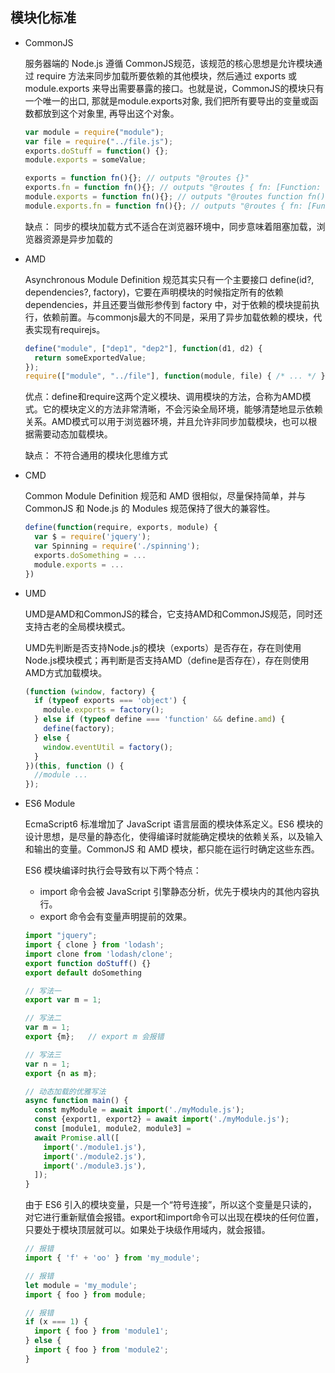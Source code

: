 ## 模块化标准

* CommonJS  

  服务器端的 Node.js 遵循 CommonJS规范，该规范的核心思想是允许模块通过 require 方法来同步加载所要依赖的其他模块，然后通过 exports 或 module.exports 来导出需要暴露的接口。也就是说，CommonJS的模块只有一个唯一的出口, 那就是module.exports对象, 我们把所有要导出的变量或函数都放到这个对象里, 再导出这个对象。

  ```js
  var module = require("module");
  var file = require("../file.js");
  exports.doStuff = function() {};
  module.exports = someValue;

  exports = function fn(){}; // outputs "@routes {}"
  exports.fn = function fn(){}; // outputs "@routes { fn: [Function: fn] }"
  module.exports = function fn(){}; // outputs "@routes function fn(){}"
  module.exports.fn = function fn(){}; // outputs "@routes { fn: [Function: fn] }"
  ```

  缺点： 同步的模块加载方式不适合在浏览器环境中，同步意味着阻塞加载，浏览器资源是异步加载的  

* AMD  

  Asynchronous Module Definition 规范其实只有一个主要接口 define(id?, dependencies?, factory)，它要在声明模块的时候指定所有的依赖 dependencies，并且还要当做形参传到 factory 中，对于依赖的模块提前执行，依赖前置。与commonjs最大的不同是，采用了异步加载依赖的模块，代表实现有requirejs。

  ```js
  define("module", ["dep1", "dep2"], function(d1, d2) {
    return someExportedValue;
  });
  require(["module", "../file"], function(module, file) { /* ... */ });
  ```

  优点：define和require这两个定义模块、调用模块的方法，合称为AMD模式。它的模块定义的方法非常清晰，不会污染全局环境，能够清楚地显示依赖关系。AMD模式可以用于浏览器环境，并且允许非同步加载模块，也可以根据需要动态加载模块。  

  缺点： 不符合通用的模块化思维方式  

* CMD  

  Common Module Definition 规范和 AMD 很相似，尽量保持简单，并与 CommonJS 和 Node.js 的 Modules 规范保持了很大的兼容性。

  ```js
  define(function(require, exports, module) {
    var $ = require('jquery');
    var Spinning = require('./spinning');
    exports.doSomething = ...
    module.exports = ...
  })
  ```

* UMD

  UMD是AMD和CommonJS的糅合，它支持AMD和CommonJS规范，同时还支持古老的全局模块模式。

  UMD先判断是否支持Node.js的模块（exports）是否存在，存在则使用Node.js模块模式；再判断是否支持AMD（define是否存在），存在则使用AMD方式加载模块。

  ```js
  (function (window, factory) {
    if (typeof exports === 'object') {
      module.exports = factory();
    } else if (typeof define === 'function' && define.amd) {
      define(factory);
    } else {
      window.eventUtil = factory();
    }
  })(this, function () {
    //module ...
  });
  ```

* ES6 Module

  EcmaScript6 标准增加了 JavaScript 语言层面的模块体系定义。ES6 模块的设计思想，是尽量的静态化，使得编译时就能确定模块的依赖关系，以及输入和输出的变量。CommonJS 和 AMD 模块，都只能在运行时确定这些东西。

  ES6 模块编译时执行会导致有以下两个特点：

  - import 命令会被 JavaScript 引擎静态分析，优先于模块内的其他内容执行。
  - export 命令会有变量声明提前的效果。

  ```js
  import "jquery";
  import { clone } from 'lodash';
  import clone from 'lodash/clone';
  export function doStuff() {}
  export default doSomething

  // 写法一
  export var m = 1;

  // 写法二
  var m = 1;
  export {m};   // export m 会报错

  // 写法三
  var n = 1;
  export {n as m};

  // 动态加载的优雅写法
  async function main() {
    const myModule = await import('./myModule.js');
    const {export1, export2} = await import('./myModule.js');
    const [module1, module2, module3] =
    await Promise.all([
      import('./module1.js'),
      import('./module2.js'),
      import('./module3.js'),
    ]);
  }
  ```

  由于 ES6 引入的模块变量，只是一个“符号连接”，所以这个变量是只读的，对它进行重新赋值会报错。export和import命令可以出现在模块的任何位置，只要处于模块顶层就可以。如果处于块级作用域内，就会报错。

  ```js
  // 报错
  import { 'f' + 'oo' } from 'my_module';

  // 报错
  let module = 'my_module';
  import { foo } from module;

  // 报错
  if (x === 1) {
    import { foo } from 'module1';
  } else {
    import { foo } from 'module2';
  }
  ```
